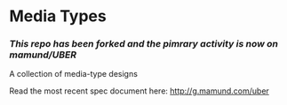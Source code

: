 # Media Types

### *This repo has been forked and the pimrary activity is now on mamund/UBER* 

A collection of media-type designs

Read the most recent spec document here: http://g.mamund.com/uber


